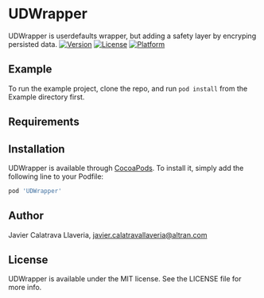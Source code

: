 # UDWrapper

UDWrapper is userdefaults wrapper, but adding a safety layer by encryping persisted data.
[![Version](https://img.shields.io/cocoapods/v/UDWrapper.svg?style=flat)](https://cocoapods.org/pods/UDWrapper)
[![License](https://img.shields.io/cocoapods/l/UDWrapper.svg?style=flat)](https://cocoapods.org/pods/UDWrapper)
[![Platform](https://img.shields.io/cocoapods/p/UDWrapper.svg?style=flat)](https://cocoapods.org/pods/UDWrapper)

## Example

To run the example project, clone the repo, and run `pod install` from the Example directory first.

## Requirements

## Installation

UDWrapper is available through [CocoaPods](https://cocoapods.org). To install
it, simply add the following line to your Podfile:

```ruby
pod 'UDWrapper'
```

## Author

Javier Calatrava Llaveria, javier.calatravallaveria@altran.com

## License

UDWrapper is available under the MIT license. See the LICENSE file for more info.
